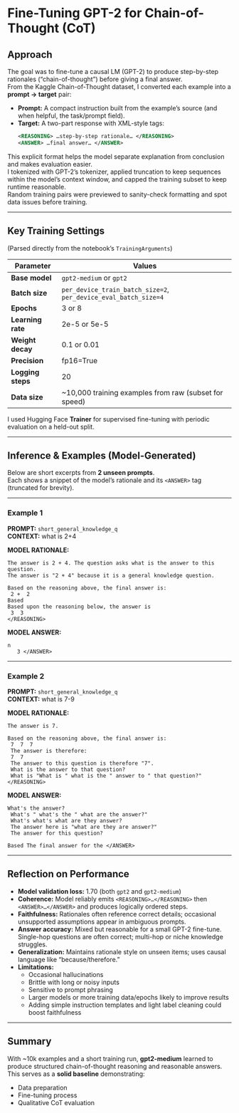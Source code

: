 # Fine-Tuning GPT-2 for Chain-of-Thought (CoT)

## Approach
The goal was to fine-tune a causal LM (GPT-2) to produce step-by-step rationales (“chain-of-thought”) before giving a final answer.  
From the Kaggle Chain-of-Thought dataset, I converted each example into a **prompt → target** pair:

- **Prompt:** A compact instruction built from the example’s source (and when helpful, the task/prompt field).  
- **Target:** A two-part response with XML-style tags:
    ```xml
    <REASONING> …step-by-step rationale… </REASONING>
    <ANSWER> …final answer… </ANSWER>
    ```

This explicit format helps the model separate explanation from conclusion and makes evaluation easier.  
I tokenized with GPT-2’s tokenizer, applied truncation to keep sequences within the model’s context window, and capped the training subset to keep runtime reasonable.  
Random training pairs were previewed to sanity-check formatting and spot data issues before training.

---

## Key Training Settings
(Parsed directly from the notebook’s `TrainingArguments`)

| Parameter | Values |
|-----------|--------|
| **Base model** | `gpt2-medium` or `gpt2` |
| **Batch size** | `per_device_train_batch_size=2`, `per_device_eval_batch_size=4` |
| **Epochs** | 3 or 8 |
| **Learning rate** | 2e-5 or 5e-5 |
| **Weight decay** | 0.1 or 0.01 |
| **Precision** | fp16=True |
| **Logging steps** | 20 |
| **Data size** | ~10,000 training examples from raw (subset for speed) |

I used Hugging Face **Trainer** for supervised fine-tuning with periodic evaluation on a held-out split.

---

## Inference & Examples (Model-Generated)

Below are short excerpts from **2 unseen prompts**.  
Each shows a snippet of the model’s rationale and its `<ANSWER>` tag (truncated for brevity).

---

### Example 1
**PROMPT:** `short_general_knowledge_q`  
**CONTEXT:** what is 2+4

**MODEL RATIONALE:**
```text
The answer is 2 + 4. The question asks what is the answer to this question. 
The answer is "2 + 4" because it is a general knowledge question.

Based on the reasoning above, the final answer is:
 2 +  2  
Based
Based upon the reasoning below, the answer is
 3  3
</REASONING>
```

**MODEL ANSWER:**
```text
n  
   3 </ANSWER>
```

---

### Example 2
**PROMPT:** `short_general_knowledge_q`  
**CONTEXT:** what is 7-9

**MODEL RATIONALE:**
```text
The answer is 7.

Based on the reasoning above, the final answer is:
 7  7  7
 The answer is therefore:
 7  7
 The answer to this question is therefore "7".
 What is the answer to that question?  
 What is "What is " what is the " answer to " that question?"
</REASONING>
```

**MODEL ANSWER:**
```text
What's the answer?  
 What's " what's the " what are the answer?"
 What's what's what are they answer?
 The answer here is "what are they are answer?" 
 The answer for this question?

Based The final answer for the </ANSWER>
```

---

## Reflection on Performance

- **Model validation loss:** 1.70 (both `gpt2` and `gpt2-medium`)
- **Coherence:** Model reliably emits `<REASONING>…</REASONING>` then `<ANSWER>…</ANSWER>` and produces logically ordered steps.
- **Faithfulness:** Rationales often reference correct details; occasional unsupported assumptions appear in ambiguous prompts.
- **Answer accuracy:** Mixed but reasonable for a small GPT-2 fine-tune. Single-hop questions are often correct; multi-hop or niche knowledge struggles.
- **Generalization:** Maintains rationale style on unseen items; uses causal language like “because/therefore.”
- **Limitations:**  
  - Occasional hallucinations  
  - Brittle with long or noisy inputs  
  - Sensitive to prompt phrasing  
  - Larger models or more training data/epochs likely to improve results  
  - Adding simple instruction templates and light label cleaning could boost faithfulness

---

## Summary
With ~10k examples and a short training run, **gpt2-medium** learned to produce structured chain-of-thought reasoning and reasonable answers.  
This serves as a **solid baseline** demonstrating:
- Data preparation
- Fine-tuning process
- Qualitative CoT evaluation  
